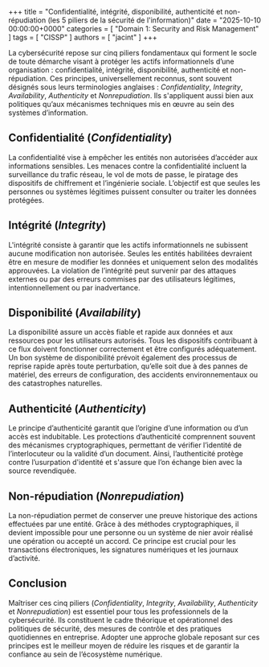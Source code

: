 +++
title = "Confidentialité, intégrité, disponibilité, authenticité et non-répudiation (les 5 piliers de la sécurité de l'information)"
date = "2025-10-10 00:00:00+0000"
categories = [ "Domain 1: Security and Risk Management" ]
tags = [ "CISSP" ]
authors = [ "jacint" ]
+++

La cybersécurité repose sur cinq piliers fondamentaux qui forment le socle de toute démarche visant à protéger les actifs informationnels d’une organisation : confidentialité, intégrité, disponibilité, authenticité et non-répudiation. Ces principes, universellement reconnus, sont souvent désignés sous leurs terminologies anglaises : *Confidentiality*, *Integrity*, *Availability*, *Authenticity* et *Nonrepudiation*. Ils s'appliquent aussi bien aux politiques qu’aux mécanismes techniques mis en œuvre au sein des systèmes d’information.

## Confidentialité (*Confidentiality*)

La confidentialité vise à empêcher les entités non autorisées d’accéder aux informations sensibles. Les menaces contre la confidentialité incluent la surveillance du trafic réseau, le vol de mots de passe, le piratage des dispositifs de chiffrement et l’ingénierie sociale. L’objectif est que seules les personnes ou systèmes légitimes puissent consulter ou traiter les données protégées.

## Intégrité (*Integrity*)

L'intégrité consiste à garantir que les actifs informationnels ne subissent aucune modification non autorisée. Seules les entités habilitées devraient être en mesure de modifier les données et uniquement selon des modalités approuvées. La violation de l’intégrité peut survenir par des attaques externes ou par des erreurs commises par des utilisateurs légitimes, intentionnellement ou par inadvertance.

## Disponibilité (*Availability*)

La disponibilité assure un accès fiable et rapide aux données et aux ressources pour les utilisateurs autorisés. Tous les dispositifs contribuant à ce flux doivent fonctionner correctement et être configurés adéquatement. Un bon système de disponibilité prévoit également des processus de reprise rapide après toute perturbation, qu’elle soit due à des pannes de matériel, des erreurs de configuration, des accidents environnementaux ou des catastrophes naturelles.

## Authenticité (*Authenticity*)

Le principe d’authenticité garantit que l’origine d’une information ou d’un accès est indubitable. Les protections d’authenticité comprennent souvent des mécanismes cryptographiques, permettant de vérifier l’identité de l’interlocuteur ou la validité d’un document. Ainsi, l’authenticité protège contre l’usurpation d'identité et s'assure que l’on échange bien avec la source revendiquée.

## Non-répudiation (*Nonrepudiation*)

La non-répudiation permet de conserver une preuve historique des actions effectuées par une entité. Grâce à des méthodes cryptographiques, il devient impossible pour une personne ou un système de nier avoir réalisé une opération ou accepté un accord. Ce principe est crucial pour les transactions électroniques, les signatures numériques et les journaux d’activité.

## Conclusion

Maîtriser ces cinq piliers (*Confidentiality*, *Integrity*, *Availability*, *Authenticity* et *Nonrepudiation*) est essentiel pour tous les professionnels de la cybersécurité. Ils constituent le cadre théorique et opérationnel des politiques de sécurité, des mesures de contrôle et des pratiques quotidiennes en entreprise. Adopter une approche globale reposant sur ces principes est le meilleur moyen de réduire les risques et de garantir la confiance au sein de l’écosystème numérique.